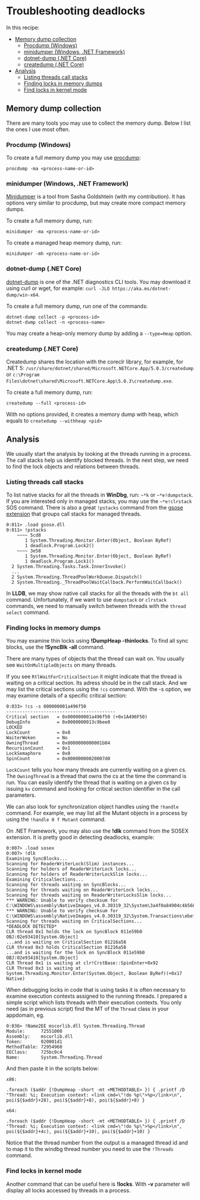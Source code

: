 
Troubleshooting deadlocks
=========================

In this recipe:

- [Memory dump collection](#memory-dump-collection)
  - [Procdump (Windows)](#procdump-windows)
  - [minidumper (Windows, .NET Framework)](#minidumper-windows-net-framework)
  - [dotnet-dump (.NET Core)](#dotnet-dump-net-core)
  - [createdump (.NET Core)](#createdump-net-core)
- [Analysis](#analysis)
  - [Listing threads call stacks](#listing-threads-call-stacks)
  - [Finding locks in memory dumps](#finding-locks-in-memory-dumps)
  - [Find locks in kernel mode](#find-locks-in-kernel-mode)

## Memory dump collection

There are many tools you may use to collect the memory dump. Below I list the ones I use most often.

### Procdump (Windows)

To create a full memory dump you may use [procdump](https://live.sysinternals.com):

    procdump -ma <process-name-or-id>

### minidumper (Windows, .NET Framework)

[Minidumper](https://github.com/goldshtn/minidumper) is a tool from Sasha Goldshtein (with my contribution). It has options very similar to procdump, but may create more compact memory dumps.

To create a full memory dump, run:

    minidumper -ma <process-name-or-id>

To create a managed heap memory dump, run:

    minidumper -mh <process-name-or-id>

### dotnet-dump (.NET Core)

[dotnet-dump](https://docs.microsoft.com/en-us/dotnet/core/diagnostics/dotnet-dump) is one of the .NET diagnostics CLI tools. You may download it using curl or wget, for example: `curl -JLO https://aka.ms/dotnet-dump/win-x64`.

To create a full memory dump, run one of the commands:

    dotnet-dump collect -p <process-id>
    dotnet-dump collect -n <process-name>

You may create a heap-only memory dump by adding a `--type=Heap` option.

### createdump (.NET Core)

Createdump shares the location with the coreclr library, for example, for .NET 5: `/usr/share/dotnet/shared/Microsoft.NETCore.App/5.0.3/createdump` or `c:\Program Files\dotnet\shared\Microsoft.NETCore.App\5.0.3\createdump.exe`.

To create a full memory dump, run:

    createdump --full <process-id>

With no options provided, it creates a memory dump with heap, which equals to `createdump --withheap <pid>`

## Analysis

We usually start the analysis by looking at the threads running in a process. The call stacks help us identify blocked threads. In the next step, we need to find the lock objects and relations between threads.

### Listing threads call stacks

To list native stacks for all the threads in **WinDbg**, run: `~*k` or `~*e!dumpstack`. If you are interested only in managed stacks, you may use the `~*e!clrstack` SOS command. There is also a great `!pstacks` command from the [gsose extension](https://github.com/chrisnas/DebuggingExtensions) that groups call stacks for managed threads.

```
0:011> .load gsose.dll
0:011> !pstacks
    ~~~~ 5cd8
       1 System.Threading.Monitor.Enter(Object, Boolean ByRef)
       1 deadlock.Program.Lock2()
    ~~~~ 3e58
       1 System.Threading.Monitor.Enter(Object, Boolean ByRef)
       1 deadlock.Program.Lock1()
  2 System.Threading.Tasks.Task.InnerInvoke()
  ...
  2 System.Threading.ThreadPoolWorkQueue.Dispatch()
  2 System.Threading._ThreadPoolWaitCallback.PerformWaitCallback()
```

In **LLDB**, we may show native call stacks for all the threads with the `bt all` command. Unfortunately, if we want to use `dumpstack` or `clrstack` commands, we need to manually switch between threads with the `thread select` command.

### Finding locks in memory dumps

You may examine thin locks using **!DumpHeap -thinlocks**.  To find all sync blocks, use the **!SyncBlk -all** command.

There are many types of objects that the thread can wait on. You usually see `WaitOnMultipleObjects` on many threads.

If you see `RtlWaitForCriticalSection` it might indicate that the thread is waiting on a critical section. Its adress should be in the call stack. And we may list the critical sections using the `!cs` command. With the -s option, we may examine details of a specific critical section:

    0:033> !cs -s 000000001a496f50
    -----------------------------------------
    Critical section   = 0x000000001a496f50 (+0x1A496F50)
    DebugInfo          = 0x0000000013c9bee0
    LOCKED
    LockCount          = 0x0
    WaiterWoken        = No
    OwningThread       = 0x0000000000001b04
    RecursionCount     = 0x1
    LockSemaphore      = 0x0
    SpinCount          = 0x00000000020007d0

`LockCount` tells you how many threads are currently waiting on a given cs. The `OwningThread` is a thread that owns the cs at the time the command is run. You can easily identify the thread that is waiting on a given cs by issuing `kv` command and looking for critical section identifier in the call parameters.

We can also look for synchronization object handles using the `!handle` command. For example, we may list all the Mutant objects in a process by using the `!handle 0 f Mutant` command.

On .NET Framework, you may also use the **!dlk** command from the SOSEX extension. It is pretty good in detecting deadlocks, example:

```
0:007> .load sosex
0:007> !dlk
Examining SyncBlocks...
Scanning for ReaderWriterLock(Slim) instances...
Scanning for holders of ReaderWriterLock locks...
Scanning for holders of ReaderWriterLockSlim locks...
Examining CriticalSections...
Scanning for threads waiting on SyncBlocks...
Scanning for threads waiting on ReaderWriterLock locks...
Scanning for threads waiting on ReaderWriterLocksSlim locks...
*** WARNING: Unable to verify checksum for C:\WINDOWS\assembly\NativeImages_v4.0.30319_32\System\3a4f0a84904c4b568b6621b30306261c\System.ni.dll
*** WARNING: Unable to verify checksum for C:\WINDOWS\assembly\NativeImages_v4.0.30319_32\System.Transactions\ebef418f08844f99287024d1790a62a4\System.Transactions.ni.dll
Scanning for threads waiting on CriticalSections...
*DEADLOCK DETECTED*
CLR thread 0x1 holds the lock on SyncBlock 011e59b0 OBJ:02e93410[System.Object]
...and is waiting on CriticalSection 01216a58
CLR thread 0x3 holds CriticalSection 01216a58
...and is waiting for the lock on SyncBlock 011e59b0 OBJ:02e93410[System.Object]
CLR Thread 0x1 is waiting at clr!CrstBase::SpinEnter+0x92
CLR Thread 0x3 is waiting at System.Threading.Monitor.Enter(System.Object, Boolean ByRef)(+0x17 Native)
```

When debugging locks in code that is using tasks it is often necessary to examine execution contexts assigned to the running threads. I prepared a simple script which lists threads with their execution contexts. You only need (as in previous script) find the MT of the `Thread` class in your appdomain, eg.

```
0:036> !Name2EE mscorlib.dll System.Threading.Thread
Module:      72551000
Assembly:    mscorlib.dll
Token:       020001d1
MethodTable: 72954960
EEClass:     725bc0c4
Name:        System.Threading.Thread
```

And then paste it in the scripts below:

    x86:

    .foreach ($addr {!DumpHeap -short -mt <METHODTABLE> }) { .printf /D "Thread: %i; Execution context: <link cmd=\"!do %p\">%p</link>\n", poi(${$addr}+28), poi(${$addr}+8), poi(${$addr}+8) }

    x64:

    .foreach ($addr {!DumpHeap -short -mt <METHODTABLE> }) { .printf /D "Thread: %i; Execution context: <link cmd=\"!do %p\">%p</link>\n", poi(${$addr}+4c), poi(${$addr}+10), poi(${$addr}+10) }

Notice that the thread number from the output is a managed thread id and to map it to the windbg thread number you need to use the `!Threads` command.

### Find locks in kernel mode

Another command that can be useful here is **!locks**. With **-v** parameter will display all locks accessed by threads in a process.
